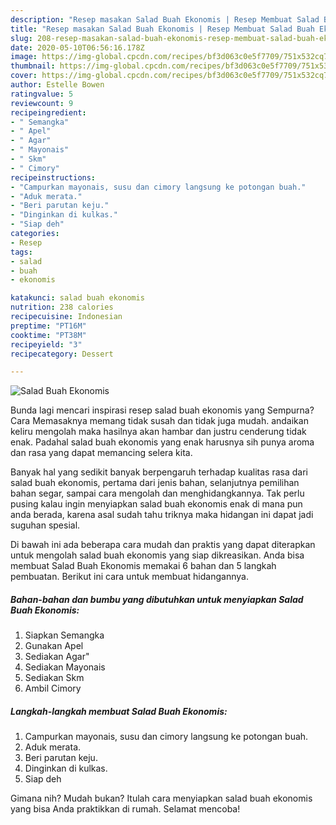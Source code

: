 ```yaml
---
description: "Resep masakan Salad Buah Ekonomis | Resep Membuat Salad Buah Ekonomis Yang Enak dan Simpel"
title: "Resep masakan Salad Buah Ekonomis | Resep Membuat Salad Buah Ekonomis Yang Enak dan Simpel"
slug: 208-resep-masakan-salad-buah-ekonomis-resep-membuat-salad-buah-ekonomis-yang-enak-dan-simpel
date: 2020-05-10T06:56:16.178Z
image: https://img-global.cpcdn.com/recipes/bf3d063c0e5f7709/751x532cq70/salad-buah-ekonomis-foto-resep-utama.jpg
thumbnail: https://img-global.cpcdn.com/recipes/bf3d063c0e5f7709/751x532cq70/salad-buah-ekonomis-foto-resep-utama.jpg
cover: https://img-global.cpcdn.com/recipes/bf3d063c0e5f7709/751x532cq70/salad-buah-ekonomis-foto-resep-utama.jpg
author: Estelle Bowen
ratingvalue: 5
reviewcount: 9
recipeingredient:
- " Semangka"
- " Apel"
- " Agar"
- " Mayonais"
- " Skm"
- " Cimory"
recipeinstructions:
- "Campurkan mayonais, susu dan cimory langsung ke potongan buah."
- "Aduk merata."
- "Beri parutan keju."
- "Dinginkan di kulkas."
- "Siap deh"
categories:
- Resep
tags:
- salad
- buah
- ekonomis

katakunci: salad buah ekonomis 
nutrition: 238 calories
recipecuisine: Indonesian
preptime: "PT16M"
cooktime: "PT38M"
recipeyield: "3"
recipecategory: Dessert

---
```



![Salad Buah Ekonomis](https://img-global.cpcdn.com/recipes/bf3d063c0e5f7709/751x532cq70/salad-buah-ekonomis-foto-resep-utama.jpg)

Bunda lagi mencari inspirasi resep salad buah ekonomis yang Sempurna? Cara Memasaknya memang tidak susah dan tidak juga mudah. andaikan keliru mengolah maka hasilnya akan hambar dan justru cenderung tidak enak. Padahal salad buah ekonomis yang enak harusnya sih punya aroma dan rasa yang dapat memancing selera kita.

Banyak hal yang sedikit banyak berpengaruh terhadap kualitas rasa dari salad buah ekonomis, pertama dari jenis bahan, selanjutnya pemilihan bahan segar, sampai cara mengolah dan menghidangkannya. Tak perlu pusing kalau ingin menyiapkan salad buah ekonomis enak di mana pun anda berada, karena asal sudah tahu triknya maka hidangan ini dapat jadi suguhan spesial.




Di bawah ini ada beberapa cara mudah dan praktis yang dapat diterapkan untuk mengolah salad buah ekonomis yang siap dikreasikan. Anda bisa membuat Salad Buah Ekonomis memakai 6 bahan dan 5 langkah pembuatan. Berikut ini cara untuk membuat hidangannya.

<!--inarticleads1-->

##### Bahan-bahan dan bumbu yang dibutuhkan untuk menyiapkan Salad Buah Ekonomis:

1. Siapkan  Semangka
1. Gunakan  Apel
1. Sediakan  Agar&#34;
1. Sediakan  Mayonais
1. Sediakan  Skm
1. Ambil  Cimory




<!--inarticleads2-->

##### Langkah-langkah membuat Salad Buah Ekonomis:

1. Campurkan mayonais, susu dan cimory langsung ke potongan buah.
1. Aduk merata.
1. Beri parutan keju.
1. Dinginkan di kulkas.
1. Siap deh




Gimana nih? Mudah bukan? Itulah cara menyiapkan salad buah ekonomis yang bisa Anda praktikkan di rumah. Selamat mencoba!
